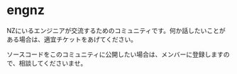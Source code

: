# engnz

NZにいるエンジニアが交流するためのコミュニティです。何か話したいことがある場合は、適宜チケットをあげてください。

ソースコードをこのコミュニティに公開したい場合は、メンバーに登録しますので、相談してくださいませ。
